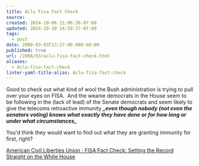 ```yaml
---
title: Aclu Fisa Fact Check
source: 
created: 2024-10-06 21:06:26-07:00
updated: 2024-10-10 14:59:37-07:00
tags:
  - post
date: 2008-03-03T13:27:00.000-08:00
published: true
url: /2008/03/aclu-fisa-fact-check.html
aliases:
  - Aclu-fisa-fact-check
linter-yaml-title-alias: Aclu-fisa-fact-check
---
```



Good to check out what kind of wool the Bush administration is trying to pull over your eyes on FISA.&nbsp; And the weanie democrats in the House seem to be following in the (lack of lead) of the Senate democrats and seem likely to give the telecoms retroactive immunity **_\_even though nobody (not even the senators voting) knows what exactly they have done or for how long or under what circumstances\__**  
  
You'd think they would want to find out what they are granting immunity for first, right?  
  
[American Civil Liberties Union : FISA Fact Check: Setting the Record Straight on the White House](http://www.aclu.org/safefree/general/34258prs20080229.html)